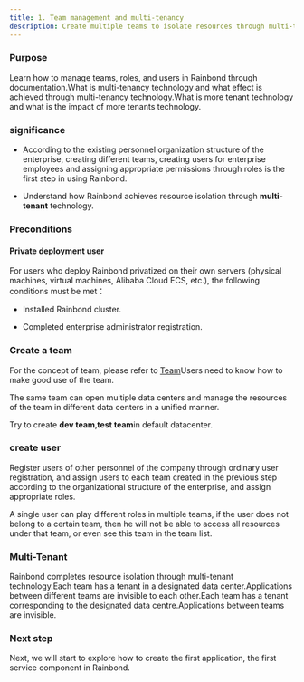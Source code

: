```yaml
---
title: 1. Team management and multi-tenancy
description: Create multiple teams to isolate resources through multi-tenancy technology
---
```


### Purpose

Learn how to manage teams, roles, and users in Rainbond through documentation.What is multi-tenancy technology and what effect is achieved through multi-tenancy technology.What is more tenant technology and what is the impact of more tenants technology.

### significance

- According to the existing personnel organization structure of the enterprise, creating different teams, creating users for enterprise employees and assigning appropriate permissions through roles is the first step in using Rainbond.

- Understand how Rainbond achieves resource isolation through **multi-tenant** technology.

### Preconditions

#### Private deployment user

For users who deploy Rainbond privatized on their own servers (physical machines, virtual machines, Alibaba Cloud ECS, etc.), the following conditions must be met：

- Installed Rainbond cluster.

- Completed enterprise administrator registration.

### Create a team

For the concept of team, please refer to [Team](/docs/use-manual/get-start/concept/team/)Users need to know how to make good use of the team.

The same team can open multiple data centers and manage the resources of the team in different data centers in a unified manner.

Try to create **dev team**,**test team**in default datacenter.

### create user

Register users of other personnel of the company through ordinary user registration, and assign users to each team created in the previous step according to the organizational structure of the enterprise, and assign appropriate roles.

A single user can play different roles in multiple teams, if the user does not belong to a certain team, then he will not be able to access all resources under that team, or even see this team in the team list.

### Multi-Tenant

Rainbond completes resource isolation through multi-tenant technology.Each team has a tenant in a designated data center.Applications between different teams are invisible to each other.Each team has a tenant corresponding to the designated data centre.Applications between teams are invisible.

### Next step

Next, we will start to explore how to create the first application, the first service component in Rainbond.
